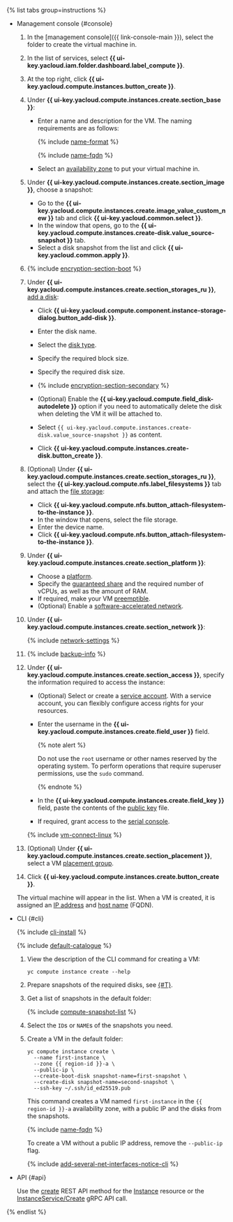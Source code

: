 {% list tabs group=instructions %}

- Management console {#console}


   1. In the [management console]({{ link-console-main }}), select the folder to create the virtual machine in.
   1. In the list of services, select **{{ ui-key.yacloud.iam.folder.dashboard.label_compute }}**.
   1. At the top right, click **{{ ui-key.yacloud.compute.instances.button_create }}**.
   1. Under **{{ ui-key.yacloud.compute.instances.create.section_base }}**:

      * Enter a name and description for the VM. The naming requirements are as follows:

         {% include [name-format](../name-format.md) %}

         {% include [name-fqdn](../compute/name-fqdn.md) %}

      * Select an [availability zone](../../overview/concepts/geo-scope.md) to put your virtual machine in.

   1. Under **{{ ui-key.yacloud.compute.instances.create.section_image }}**, choose a snapshot:

      * Go to the **{{ ui-key.yacloud.compute.instances.create.image_value_custom_new }}** tab and click **{{ ui-key.yacloud.common.select }}**.
      * In the window that opens, go to the **{{ ui-key.yacloud.compute.instances.create-disk.value_source-snapshot }}** tab.
      * Select a disk snapshot from the list and click **{{ ui-key.yacloud.common.apply }}**.


   1. {% include [encryption-section-boot](encryption-section-boot.md) %}


   1. Under **{{ ui-key.yacloud.compute.instances.create.section_storages_ru }}**, [add a disk](../../compute/operations/vm-create/create-from-disks.md):

      * Click **{{ ui-key.yacloud.compute.component.instance-storage-dialog.button_add-disk }}**.
      * Enter the disk name.
      * Select the [disk type](../../compute/concepts/disk.md#disks_types).
      * Specify the required block size.
      * Specify the required disk size.


      * {% include [encryption-section-secondary](encryption-section-secondary.md) %}


      * (Optional) Enable the **{{ ui-key.yacloud.compute.field_disk-autodelete }}** option if you need to automatically delete the disk when deleting the VM it will be attached to.
      * Select `{{ ui-key.yacloud.compute.instances.create-disk.value_source-snapshot }}` as content.
      * Click **{{ ui-key.yacloud.compute.instances.create-disk.button_create }}**.


   1. (Optional) Under **{{ ui-key.yacloud.compute.instances.create.section_storages_ru }}**, select the **{{ ui-key.yacloud.compute.nfs.label_filesystems }}** tab and attach the [file storage](../../compute/concepts/filesystem.md):

      * Click **{{ ui-key.yacloud.compute.nfs.button_attach-filesystem-to-the-instance }}**.
      * In the window that opens, select the file storage.
      * Enter the device name.
      * Click **{{ ui-key.yacloud.compute.nfs.button_attach-filesystem-to-the-instance }}**.


   1. Under **{{ ui-key.yacloud.compute.instances.create.section_platform }}**:

      * Choose a [platform](../../compute/concepts/vm-platforms.md).
      * Specify the [guaranteed share](../../compute/concepts/performance-levels.md) and the required number of vCPUs, as well as the amount of RAM.
      * If required, make your VM [preemptible](../../compute/concepts/preemptible-vm.md).
      * (Optional) Enable a [software-accelerated network](../../compute/concepts/software-accelerated-network.md).

   1. Under **{{ ui-key.yacloud.compute.instances.create.section_network }}**:

      {% include [network-settings](network-settings.md) %}


   1. {% include [backup-info](backup-info.md) %}


   1. Under **{{ ui-key.yacloud.compute.instances.create.section_access }}**, specify the information required to access the instance:

      * (Optional) Select or create a [service account](../../iam/concepts/users/service-accounts.md). With a service account, you can flexibly configure access rights for your resources.
      * Enter the username in the **{{ ui-key.yacloud.compute.instances.create.field_user }}** field.

         {% note alert %}

         Do not use the `root` username or other names reserved by the operating system. To perform operations that require superuser permissions, use the `sudo` command.

         {% endnote %}

      * In the **{{ ui-key.yacloud.compute.instances.create.field_key }}** field, paste the contents of the [public key](../../compute/operations/vm-connect/ssh.md#creating-ssh-keys) file.
      * If required, grant access to the [serial console](../../compute/operations/serial-console/index.md).

      {% include [vm-connect-linux](../vm-connect-linux.md) %}

   1. (Optional) Under **{{ ui-key.yacloud.compute.instances.create.section_placement }}**, select a VM [placement group](../../compute/concepts/placement-groups.md).
   1. Click **{{ ui-key.yacloud.compute.instances.create.button_create }}**.

   The virtual machine will appear in the list. When a VM is created, it is assigned an [IP address](../../vpc/concepts/address.md) and [host name](../../vpc/concepts/address.md#fqdn) (FQDN).

- CLI {#cli}

   {% include [cli-install](../cli-install.md) %}

   {% include [default-catalogue](../default-catalogue.md) %}

   1. View the description of the CLI command for creating a VM:

      ```
      yc compute instance create --help
      ```

   1. Prepare snapshots of the required disks, see [{#T}](../../compute/operations/disk-control/create-snapshot.md).
   1. Get a list of snapshots in the default folder:

      {% include [compute-snapshot-list](../../compute/_includes_service/compute-snapshot-list.md) %}

   1. Select the `ID`s or `NAME`s of the snapshots you need.
   1. Create a VM in the default folder:

      ```
      yc compute instance create \
        --name first-instance \
        --zone {{ region-id }}-a \
        --public-ip \
        --create-boot-disk snapshot-name=first-snapshot \
        --create-disk snapshot-name=second-snapshot \
        --ssh-key ~/.ssh/id_ed25519.pub
      ```

      This command creates a VM named `first-instance` in the `{{ region-id }}-a` availability zone, with a public IP and the disks from the snapshots.

      {% include [name-fqdn](name-fqdn.md) %}

      To create a VM without a public IP address, remove the `--public-ip` flag.

      {% include [add-several-net-interfaces-notice-cli](./add-several-net-interfaces-notice-cli.md) %}


- API {#api}

   Use the [create](../../compute/api-ref/Instance/create.md) REST API method for the [Instance](../../compute/api-ref/Instance/) resource or the [InstanceService/Create](../../compute/api-ref/grpc/Instance/create.md) gRPC API call.

{% endlist %}
